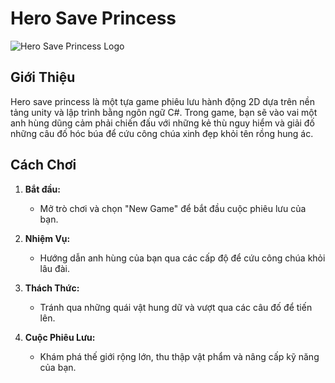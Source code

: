 # Hero Save Princess

![Hero Save Princess Logo](https://github.com/thang1204/Hero-save-princess/assets/99167265/2ccbf046-2496-45db-9e99-1b52ec5641b6)

## Giới Thiệu

Hero save princess là một tựa game phiêu lưu hành động 2D dựa trên nền tảng unity và lập trình bằng ngôn ngữ C#. Trong game, bạn sẽ vào vai một anh hùng dũng cảm phải chiến đấu với những kẻ thù nguy hiểm và giải đố những câu đố hóc búa để cứu công chúa xinh đẹp khỏi tên rồng hung ác.

## Cách Chơi

1. **Bắt đầu:**
   - Mở trò chơi và chọn "New Game" để bắt đầu cuộc phiêu lưu của bạn.

2. **Nhiệm Vụ:**
   - Hướng dẫn anh hùng của bạn qua các cấp độ để cứu công chúa khỏi lâu đài.

3. **Thách Thức:**
   - Tránh qua những quái vật hung dữ và vượt qua các câu đố để tiến lên.

4. **Cuộc Phiêu Lưu:**
   - Khám phá thế giới rộng lớn, thu thập vật phẩm và nâng cấp kỹ năng của bạn.
